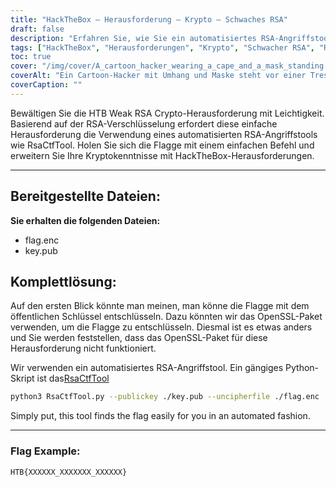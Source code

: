 ```yaml
---
title: "HackTheBox – Herausforderung – Krypto – Schwaches RSA"
draft: false
description: "Erfahren Sie, wie Sie ein automatisiertes RSA-Angriffstool, RsaCtfTool, verwenden, um die HackTheBox Weak RSA Crypto-Herausforderung einfach zu lösen."
tags: ["HackTheBox", "Herausforderungen", "Krypto", "Schwacher RSA", "RsaCtfTool", "HTB Schwache RSA-Kryptowährung", "Einfache Herausforderung", "RSA-Verschlüsselung", "flag.enc", "key.pub", "OpenSSL-Paket", "automatisiertes RSA-Angriffstool", "Python-Skript", "RsaCtfTool", "Python3", "Öffentlicher Schlüssel", "Entschlüsselungsdatei", "Flaggenbeispiel"]
toc: true
cover: "/img/cover/A_cartoon_hacker_wearing_a_cape_and_a_mask_standing.png"
coverAlt: "Ein Cartoon-Hacker mit Umhang und Maske steht vor einer Tresortür mit dem HTB-Logo darauf und hält ein Werkzeug (z. B. einen Schraubenschlüssel oder einen Schraubenzieher) mit einem grünen Hintergrund, der den Erfolg symbolisiert, und der Flagge in einer Sprechblase darüber ihren Kopf."
coverCaption: ""
---
```

 Bewältigen Sie die HTB Weak RSA Crypto-Herausforderung mit Leichtigkeit. Basierend auf der RSA-Verschlüsselung erfordert diese einfache Herausforderung die Verwendung eines automatisierten RSA-Angriffstools wie RsaCtfTool. Holen Sie sich die Flagge mit einem einfachen Befehl und erweitern Sie Ihre Kryptokenntnisse mit HackTheBox-Herausforderungen.

______

## Bereitgestellte Dateien:

**Sie erhalten die folgenden Dateien:**
- flag.enc
- key.pub

## Komplettlösung:

Auf den ersten Blick könnte man meinen, man könne die Flagge mit dem öffentlichen Schlüssel entschlüsseln.
Dazu könnten wir das OpenSSL-Paket verwenden, um die Flagge zu entschlüsseln.
Diesmal ist es etwas anders und Sie werden feststellen, dass das OpenSSL-Paket für diese Herausforderung nicht funktioniert.

Wir verwenden ein automatisiertes RSA-Angriffstool. Ein gängiges Python-Skript ist das[RsaCtfTool](https://github.com/Ganapati/RsaCtfTool)

```bash
python3 RsaCtfTool.py --publickey ./key.pub --uncipherfile ./flag.enc 
```
  
Simply put, this tool finds the flag easily for you in an automated fashion.

______

### Flag Example:
```
HTB{XXXXXX_XXXXXXX_XXXXXX}
```
